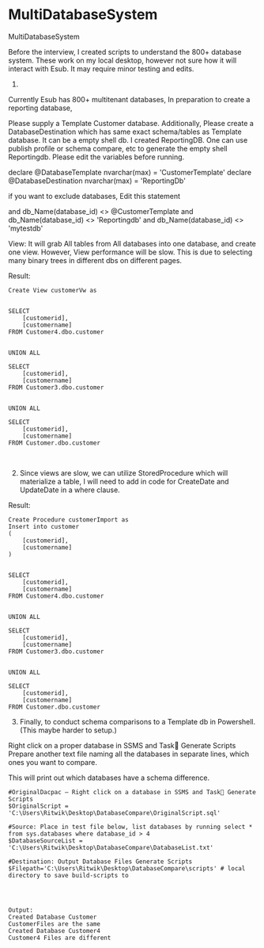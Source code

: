 # MultiDatabaseSystem
MultiDatabaseSystem


Before the interview, I created scripts to understand the 800+  database system. These work on my local desktop, however not sure how it will interact with Esub. It may require minor testing and edits.

1) 

Currently Esub has 800+ multitenant databases,
In preparation to create a reporting database,

Please supply a Template Customer database.
Additionally, Please create a DatabaseDestination which has same exact schema/tables as Template database. It can be a empty shell db.
I created ReportingDB. One can use publish profile or schema compare, etc to generate the empty shell Reportingdb.
Please edit the variables before running.

declare @DatabaseTemplate nvarchar(max) = 'CustomerTemplate'
declare @DatabaseDestination nvarchar(max) = 'ReportingDb'

if you want to exclude databases, Edit this statement

and db_Name(database_id) <> @CustomerTemplate and db_Name(database_id) <> 'Reportingdb' and db_Name(database_id) <> 'mytestdb'

View:
It will grab All tables from All databases into one database, and create one view. 
However, View performance will be slow. This is due to selecting many binary trees in different dbs on different pages.

Result:
        
	Create View customerVw as 
		

	SELECT 
		[customerid], 
		[customername] 
	FROM Customer4.dbo.customer

			
	UNION ALL 

	SELECT 
		[customerid], 
		[customername] 
	FROM Customer3.dbo.customer

			
	UNION ALL 

	SELECT 
		[customerid], 
		[customername] 
	FROM Customer.dbo.customer
 

2) Since views are slow, we can utilize StoredProcedure which will materialize a table, I will need to add in code for CreateDate and UpdateDate in a where clause.

Result: 
        
	Create Procedure customerImport as
	Insert into customer
	( 
		[customerid], 
		[customername]
	) 
	

	SELECT 
		[customerid], 
		[customername] 
	FROM Customer4.dbo.customer

			
	UNION ALL 

	SELECT 
		[customerid], 
		[customername] 
	FROM Customer3.dbo.customer

			
	UNION ALL 

	SELECT 
		[customerid], 
		[customername] 
	FROM Customer.dbo.customer


3) Finally, to conduct schema comparisons to a Template db in Powershell. (This maybe harder to setup.)

Right click on a proper database in SSMS and Task Generate Scripts
Prepare another text file naming all the databases in separate lines, which ones you want to compare.

This will print out which databases have a schema difference.


	#OriginalDacpac – Right click on a database in SSMS and Task Generate Scripts
	$OriginalScript = 'C:\Users\Ritwik\Desktop\DatabaseCompare\OriginalScript.sql'

	#Source: Place in test file below, list databases by running select * from sys.databases where database_id > 4
	$DatabaseSourceList = 'C:\Users\Ritwik\Desktop\DatabaseCompare\DatabaseList.txt'

	#Destination: Output Database Files Generate Scripts
	$Filepath='C:\Users\Ritwik\Desktop\DatabaseCompare\scripts' # local directory to save build-scripts to 




	Output:
	Created Database Customer
	CustomerFiles are the same
	Created Database Customer4
	Customer4 Files are different  

